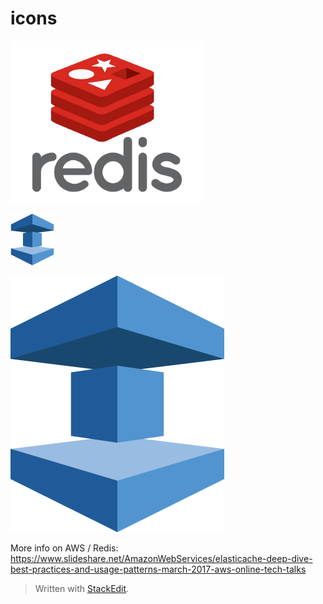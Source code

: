 # icons

![Redis](https://github.com/kenerbe/icons/blob/master/src/Redis.png)

![ElastiCache](https://github.com/kenerbe/icons/blob/master/src/Database_AmazonElasticCache.png)

![ElastiCache Large](https://github.com/kenerbe/icons/blob/master/src/Database_AmazonElasticCache_LARGE.png)

More info on AWS / Redis: https://www.slideshare.net/AmazonWebServices/elasticache-deep-dive-best-practices-and-usage-patterns-march-2017-aws-online-tech-talks

> Written with [StackEdit](https://stackedit.io/).
